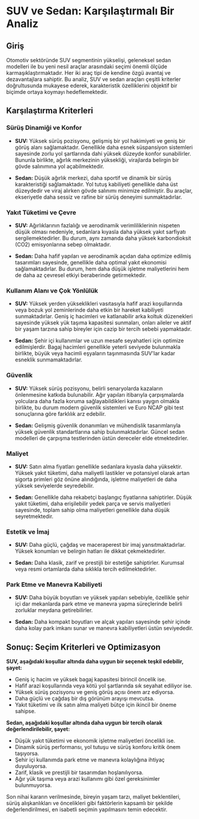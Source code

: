# SUV ve Sedan: Karşılaştırmalı Bir Analiz

## Giriş

Otomotiv sektöründe SUV segmentinin yükselişi, geleneksel sedan modelleri ile bu yeni nesil araçlar arasındaki seçimi önemli ölçüde karmaşıklaştırmaktadır. Her iki araç tipi de kendine özgü avantaj ve dezavantajlara sahiptir. Bu analiz, SUV ve sedan araçları çeşitli kriterler doğrultusunda mukayese ederek, karakteristik özelliklerini objektif bir biçimde ortaya koymayı hedeflemektedir.

## Karşılaştırma Kriterleri

### Sürüş Dinamiği ve Konfor

*   **SUV:** Yüksek sürüş pozisyonu, gelişmiş bir yol hakimiyeti ve geniş bir görüş alanı sağlamaktadır. Genellikle daha esnek süspansiyon sistemleri sayesinde zorlu yol şartlarında dahi yüksek düzeyde konfor sunabilirler. Bununla birlikte, ağırlık merkezinin yüksekliği, virajlarda belirgin bir gövde salınımına yol açabilmektedir.

*   **Sedan:** Düşük ağırlık merkezi, daha sportif ve dinamik bir sürüş karakteristiği sağlamaktadır. Yol tutuş kabiliyeti genellikle daha üst düzeydedir ve viraj alırken gövde salınımı minimize edilmiştir. Bu araçlar, ekseriyetle daha sessiz ve rafine bir sürüş deneyimi sunmaktadırlar.

### Yakıt Tüketimi ve Çevre

*   **SUV:** Ağırlıklarının fazlalığı ve aerodinamik verimliliklerinin nispeten düşük olması nedeniyle, sedanlara kıyasla daha yüksek yakıt sarfiyatı sergilemektedirler. Bu durum, aynı zamanda daha yüksek karbondioksit (CO2) emisyonlarına sebep olmaktadır.

*   **Sedan:** Daha hafif yapıları ve aerodinamik açıdan daha optimize edilmiş tasarımları sayesinde, genellikle daha optimal yakıt ekonomisi sağlamaktadırlar. Bu durum, hem daha düşük işletme maliyetlerini hem de daha az çevresel etkiyi beraberinde getirmektedir.

### Kullanım Alanı ve Çok Yönlülük

*   **SUV:** Yüksek yerden yükseklikleri vasıtasıyla hafif arazi koşullarında veya bozuk yol zeminlerinde daha etkin bir hareket kabiliyeti sunmaktadırlar. Geniş iç hacimleri ve katlanabilir arka koltuk düzenekleri sayesinde yüksek yük taşıma kapasitesi sunmaları, onları aileler ve aktif bir yaşam tarzına sahip bireyler için cazip bir tercih sebebi yapmaktadır.

*   **Sedan:** Şehir içi kullanımlar ve uzun mesafe seyahatleri için optimize edilmişlerdir. Bagaj hacimleri genellikle yeterli seviyede bulunmakla birlikte, büyük veya hacimli eşyaların taşınmasında SUV'lar kadar esneklik sunmamaktadırlar.

### Güvenlik

*   **SUV:** Yüksek sürüş pozisyonu, belirli senaryolarda kazaların önlenmesine katkıda bulunabilir. Ağır yapıları itibarıyla çarpışmalarda yolculara daha fazla koruma sağlayabildikleri kanısı yaygın olmakla birlikte, bu durum modern güvenlik sistemleri ve Euro NCAP gibi test sonuçlarına göre farklılık arz edebilir.

*   **Sedan:** Gelişmiş güvenlik donanımları ve mühendislik tasarımlarıyla yüksek güvenlik standartlarına sahip bulunmaktadırlar. Güncel sedan modelleri de çarpışma testlerinden üstün dereceler elde etmektedirler.

### Maliyet

*   **SUV:** Satın alma fiyatları genellikle sedanlara kıyasla daha yüksektir. Yüksek yakıt tüketimi, daha maliyetli lastikler ve potansiyel olarak artan sigorta primleri göz önüne alındığında, işletme maliyetleri de daha yüksek seviyelerde seyredebilir.

*   **Sedan:** Genellikle daha rekabetçi başlangıç fiyatlarına sahiptirler. Düşük yakıt tüketimi, daha erişilebilir yedek parça ve servis maliyetleri sayesinde, toplam sahip olma maliyetleri genellikle daha düşük seyretmektedir.

### Estetik ve İmaj

*   **SUV:** Daha güçlü, çağdaş ve maceraperest bir imaj yansıtmaktadırlar. Yüksek konumları ve belirgin hatları ile dikkat çekmektedirler.

*   **Sedan:** Daha klasik, zarif ve prestijli bir estetiğe sahiptirler. Kurumsal veya resmi ortamlarda daha sıklıkla tercih edilmektedirler.

### Park Etme ve Manevra Kabiliyeti

*   **SUV:** Daha büyük boyutları ve yüksek yapıları sebebiyle, özellikle şehir içi dar mekanlarda park etme ve manevra yapma süreçlerinde belirli zorluklar meydana getirebilirler.

*   **Sedan:** Daha kompakt boyutları ve alçak yapıları sayesinde şehir içinde daha kolay park imkanı sunar ve manevra kabiliyetleri üstün seviyededir.

## Sonuç: Seçim Kriterleri ve Optimizasyon

**SUV, aşağıdaki koşullar altında daha uygun bir seçenek teşkil edebilir, şayet:**

*   Geniş iç hacim ve yüksek bagaj kapasitesi birincil öncelik ise.
*   Hafif arazi koşullarında veya kötü yol şartlarında sık seyahat ediliyor ise.
*   Yüksek sürüş pozisyonu ve geniş görüş açısı önem arz ediyorsa.
*   Daha güçlü ve çağdaş bir dış görünüm arayışı mevcutsa.
*   Yakıt tüketimi ve ilk satın alma maliyeti bütçe için ikincil bir öneme sahipse.

**Sedan, aşağıdaki koşullar altında daha uygun bir tercih olarak değerlendirilebilir, şayet:**

*   Düşük yakıt tüketimi ve ekonomik işletme maliyetleri öncelikli ise.
*   Dinamik sürüş performansı, yol tutuşu ve sürüş konforu kritik önem taşıyorsa.
*   Şehir içi kullanımda park etme ve manevra kolaylığına ihtiyaç duyuluyorsa.
*   Zarif, klasik ve prestijli bir tasarımdan hoşlanılıyorsa.
*   Ağır yük taşıma veya arazi kullanımı gibi özel gereksinimler bulunmuyorsa.

Son nihai kararın verilmesinde, bireyin yaşam tarzı, maliyet beklentileri, sürüş alışkanlıkları ve öncelikleri gibi faktörlerin kapsamlı bir şekilde değerlendirilmesi, en isabetli seçimin yapılmasını temin edecektir.